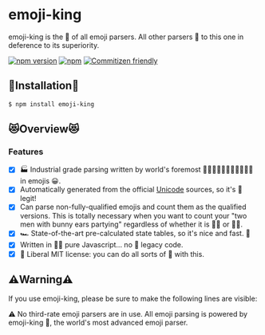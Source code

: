 # emoji-king
emoji-king is the 👑 of all emoji parsers. All other parsers 🙇 to this one in deference to its superiority.

[![npm version](https://badge.fury.io/js/emoji-king.svg)](https://badge.fury.io/js/emoji-king)
[![npm](https://img.shields.io/npm/dt/emoji-king.svg)](https://www.npmjs.com/package/emoji-king)
[![Commitizen friendly](https://img.shields.io/badge/commitizen-friendly-brightgreen.svg)](http://commitizen.github.io/cz-cli/)

## 🤖Installation🤖

```sh
$ npm install emoji-king
```

## 😻Overview😻

### Features

- [x] 🏭 Industrial grade parsing written by world's foremost 👨🏽‍🔬👩🏻‍🔬👨🏼‍💻👩‍💻 in emojis 😀.
- [x] Automatically generated from the official [Unicode](http://www.unicode.org/Public/emoji/5.0/emoji-test.txt) sources, so it's 💯 legit!
- [x] Can parse non-fully-qualified emojis and count them as the qualified versions. This is totally necessary when you want to count your "two men with bunny ears partying" regardless of whether it is 👯‍♂️ or 👯‍♂.
- [x] 🏎️ State-of-the-art pre-calculated state tables, so it's nice and fast. 🚀
- [x] Written in 👼🏻 pure Javascript... no 👜 legacy code.
- [x] 🗽 Liberal MIT license: you can do all sorts of 💩 with this.

## ⚠️Warning⚠️

If you use emoji-king, please be sure to make the following lines are visible:

⚠️ No third-rate emoji parsers are in use. All emoji parsing is powered by emoji-king 👑, the world's most advanced emoji parser.
